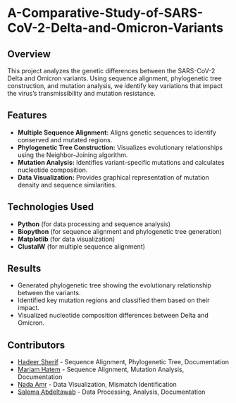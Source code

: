 # A-Comparative-Study-of-SARS-CoV-2-Delta-and-Omicron-Variants

## Overview
This project analyzes the genetic differences between the SARS-CoV-2 Delta and Omicron variants. Using sequence alignment, phylogenetic tree construction, and mutation analysis, we identify key variations that impact the virus’s transmissibility and mutation resistance.

## Features
- **Multiple Sequence Alignment:** Aligns genetic sequences to identify conserved and mutated regions.
- **Phylogenetic Tree Construction:** Visualizes evolutionary relationships using the Neighbor-Joining algorithm.
- **Mutation Analysis:** Identifies variant-specific mutations and calculates nucleotide composition.
- **Data Visualization:** Provides graphical representation of mutation density and sequence similarities.

## Technologies Used
- **Python** (for data processing and sequence analysis)
- **Biopython** (for sequence alignment and phylogenetic tree generation)
- **Matplotlib** (for data visualization)
- **ClustalW** (for multiple sequence alignment)

## Results
- Generated phylogenetic tree showing the evolutionary relationship between the variants.
- Identified key mutation regions and classified them based on their impact.
- Visualized nucleotide composition differences between Delta and Omicron.

## Contributors
- [Hadeer Sherif](https://github.com/hadeerfasih) - Sequence Alignment, Phylogenetic Tree, Documentation
- [Mariam Hatem](https://github.com/mariam-hatem) - Sequence Alignment, Mutation Analysis, Documentation
- [Nada Amr](https://github.com/Nadaaomran) - Data Visualization, Mismatch Identification
- [Salema Abdeltawab](https://github.com/salema-abdeltawab) - Data Processing, Analysis, Documentation

